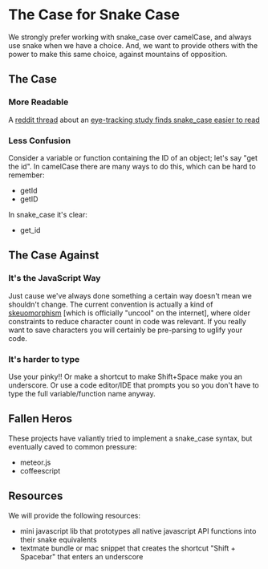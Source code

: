 # The Case for Snake Case

We strongly prefer working with snake_case over camelCase, and always use snake when we have a choice. And, we want to provide others with the power to make this same choice, against mountains of opposition.


## The Case

### More Readable

A [reddit thread](http://www.reddit.com/r/ruby/comments/1fsopk/ruby_vindicated_eyetracking_study_finds_that/) about an [eye-tracking study finds snake_case easier to read](http://www.cs.kent.edu/~jmaletic/papers/ICPC2010-CamelCaseUnderScoreClouds.pdf)


### Less Confusion

Consider a variable or function containing the ID of an object; let's say "get the id". In camelCase there are many ways to do this, which can be hard to remember:

- getId
- getID

In snake_case it's clear:

- get_id


## The Case Against

### It's the JavaScript Way

Just cause we've always done something a certain way doesn't mean we shouldn't change. The current convention is actually a kind of [skeuomorphism](http://en.wikipedia.org/wiki/Skeuomorph) [which is officially "uncool" on the internet], where older constraints to reduce character count in code was relevant. If you really want to save characters you will certainly be pre-parsing to uglify your code.


### It's harder to type

Use your pinky!! Or make a shortcut to make Shift+Space make you an underscore. Or use a code editor/IDE that prompts you so you don't have to type the full variable/function name anyway.


## Fallen Heros

These projects have valiantly tried to implement a snake_case syntax, but eventually caved to common pressure:

- meteor.js
- coffeescript


## Resources

We will provide the following resources:

- mini javascript lib that prototypes all native javascript API functions into their snake equivalents
- textmate bundle or mac snippet that creates the shortcut "Shift + Spacebar" that enters an underscore 

